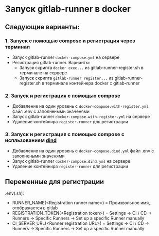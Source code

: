 # Запуск gitlab-runner в docker

## Следующие варианты:

### 1. Запуск с помощью compose и регистрация через терминал
* Запуск gitlab-runner `docker-compose.yml` на сервере
* Регистрация gitlab-runner. Варианты:
  * Запуск скрипта `docker exec...` из gitlab-runner-register.sh в терминале на сервере
  * Запуск скрипта `gitlab-runner register...`  из gitlab-runner-register.sh в терминале контейнера docker с gitlab-runner

### 2. Запуск и регистрация с помощью compose
* Добавление на один уровень с `docker-compose.with-register.yml` файл .env c заполнеными значенями
* Запуск gitlab-runner `docker-compose.with-register.yml` на сервере
* Удаление контейнира `register-runner` для регистрации

### 3. Запуск и регистрация с помощью compose с испльзованием [dind](https://habr.com/ru/companies/cloud4y/articles/710782/)  
* Добавление на один уровень с `docker-compose.dind.yml` файл .env c заполнеными значенями
* Запуск gitlab-runner `docker-compose.dind.yml` на сервере
* Удаление контейнира `register-runner` для регистрации

## Переменные для регистрации

.env(.sh):
* RUNNER_NAME(\<Registration runner name\>) = Произвольное имя, отображается в gitlab
* REGISTRATION_TOKEN(\<Registration token\>) = Settings ->  CI / CD -> Runners -> Specific Runners -> Set up a specific Runner manually
* CI_SERVER_URL(\<Runner registration URL\>) = Settings ->  CI / CD -> Runners -> Specific Runners -> Set up a specific Runner manually
